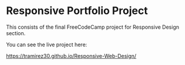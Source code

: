 # Responsive Portfolio Project

This consists of the final FreeCodeCamp project for Responsive Design section.

You can see the live project here: 

https://tramirez30.github.io/Responsive-Web-Design/